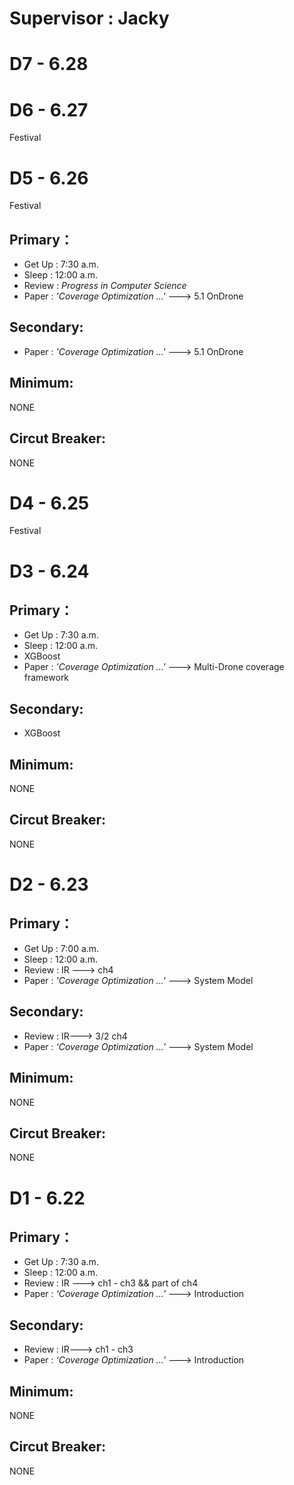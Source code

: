 # **Supervisor : Jacky**

# D7 - 6.28
# D6 - 6.27 
Festival
# D5 - 6.26
Festival
## Primary：
- Get Up : 7:30 a.m.
- Sleep : 12:00 a.m.
- Review : *Progress in Computer Science* 
- Paper : *'Coverage Optimization ...'* ---> 5.1 OnDrone
## Secondary:
- Paper : *'Coverage Optimization ...'* ---> 5.1 OnDrone
## Minimum:
NONE
## Circut Breaker:
NONE
# D4 - 6.25
Festival 
# D3 - 6.24
## Primary：
- Get Up : 7:30 a.m.
- Sleep : 12:00 a.m.
- XGBoost
- Paper : *'Coverage Optimization ...'* ---> Multi-Drone coverage framework
## Secondary:
- XGBoost
## Minimum:
NONE
## Circut Breaker:
NONE
# D2 - 6.23
## Primary：
- Get Up : 7:00 a.m.
- Sleep : 12:00 a.m.
- Review : IR ---> ch4
- Paper : *'Coverage Optimization ...'* ---> System Model
## Secondary:
- Review : IR---> 3/2 ch4
- Paper : *‘Coverage Optimization ...’* ---> System Model
## Minimum:
NONE
## Circut Breaker:
NONE

# D1 - 6.22
## Primary：
- Get Up : 7:30 a.m.
- Sleep : 12:00 a.m.
- Review : IR ---> ch1 - ch3 && part of ch4
- Paper : *‘Coverage Optimization ...’* ---> Introduction
## Secondary:
- Review : IR---> ch1 - ch3
- Paper : *‘Coverage Optimization ...’* ---> Introduction
## Minimum:
NONE
## Circut Breaker:
NONE

